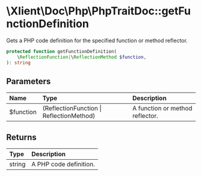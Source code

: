 # \\Xlient\\Doc\\Php\\PhpTraitDoc::getFunctionDefinition

Gets a PHP code definition for the specified function or method reflector.

```php
protected function getFunctionDefinition(
    \ReflectionFunction|\ReflectionMethod $function,
): string
```

## Parameters

| Name | Type | Description |
| :--- | :--- | :--- |
| $function | \(ReflectionFunction \| ReflectionMethod\) | A function or method reflector. |

## Returns

| Type | Description |
| :--- | :--- |
| string | A PHP code definition. |